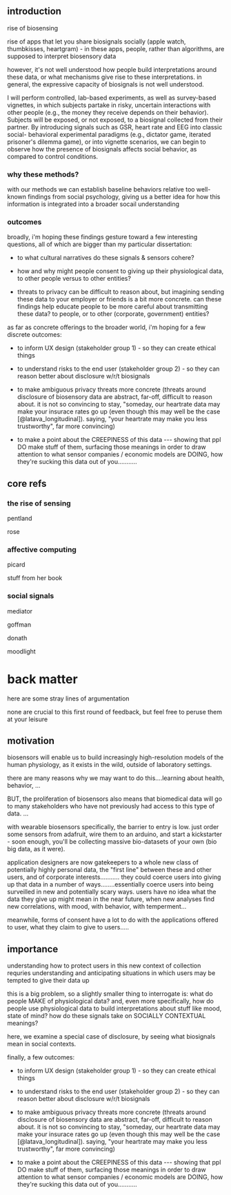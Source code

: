## introduction

rise of biosensing

rise of apps that let you share biosignals socially (apple watch, thumbkisses, heartgram) - in these apps, people, rather than algorithms, are supposed to interpret biosensory data

however, it's not well understood how people build interpretations around these data, or what mechanisms give rise to these interpretations. in general, the expressive capacity of biosignals is not well understood. <!-- for all these kickstarters trying to make sensor-driven applications, how people actually interpret data from sensors is poorly understood. in most applications (consider xx) we assume that suggestion plays a role. but, what is the role of the sensor itself? the cultural narratives around the body, etc...? -->

<!-- from coye email - eventually take from finished rebuttal ->

the old (good) idea is that people interpret sensor data contextualy, to produce social interpretations (a la consolvo’s work on loction sharing)

our new idea is that past work on “social biosensing” has missed this connection - pentland, slovak, bell - and, we argue, investigating this topic more deeply is crucial as mobile health, self trckers, …, push ubiquitous sensing further into the computational mainstream

### my thesis (slash "hunch")

biosignals can mediate interpsonal interactions in complex, highly contextual ways, and transmitting biosensor data between individuals causes socal outcomes that are far from obvious. the conclusion of past literature (biosignal sharing builds intimacy) only scratches the surface.

### my questions

1. when biosignals are transmitted between people who are interacting socially,
how does context shape the interpretations they build around these data?

2. what is the effect of the signal itself on these interpretations? what is the effect of its representation?

3. what are these signals 'worth' to other people? to what extent do people value these data (or not) in different settings?

### why this topic? why these questions?

what we're really studying here is the way people take SUGGESTIONS from ambiguous sensor data

- data from the body has a complex relationship to "our" world of social meaning

- we explore that relationship using social interactions to 'raise the stakes'

- and because self-reflective interpretations are realatively well-studied



## methods

<!-- lifted from CLTC proposal -->
I will perform controlled, lab-based experiments, as well as survey-based vignettes, in which subjects partake in risky, uncertain interactions with other people (e.g., the money they receive depends on their behavior). Subjects will be exposed, or not exposed, to a biosignal collected from their partner. By introducing signals such as GSR, heart rate and EEG into classic social- behavioral experimental paradigms (e.g., dictator game, iterated prisoner's dilemma game), or into vignette scenarios, we can begin to observe how the presence of biosignals affects social behavior, as compared to control conditions.
<!-- 
These studies will provide a limited, but useful starting point for understanding how, why, and when disclosure of biosignals might become relevant. We hope to shed light on how these signals are incorporated into our understandings of the moods, motivations, and goals of other people, which in turn will lay groundwork for a deeper understanding of how wearable data might become sensitive, or might lead to over-disclosure, in different settings and contexts.
 -->

### why these methods?

with our methods we can establish baseline behaviors relative too well-known findings from social psychology, giving us a better idea for how this information is integrated into a broader socail understanding

### outcomes 

broadly, i'm hoping these findings gesture toward a few interesting questions, all of which are bigger than my particular dissertation:

- to what cultural narratives do these signals & sensors cohere?

- how and why might people consent to giving up their physiological data, to other people versus to other entities? 

-  threats to privacy can be difficult to reason about, but imagining sending these data to your employer or friends is a bit more concrete. can these findings help educate people to be more careful about transmitting these data? to people, or to other (corporate, government) entities? 

as far as concrete offerings to the broader world, i'm hoping for a few discrete outcomes:

- to inform UX design (stakeholder group 1) - so they can create ethical things

- to understand risks to the end user (stakeholder group 2) - so they can reason better about disclosure w/r/t biosignals

- to make ambiguous privacy threats more concrete (threats around disclosure of biosensory data are abstract, far-off, difficult to reason about. it is not so convincing to stay, "someday, our heartrate data may make your insurace rates go up (even though this may well be the case [@latava_longitudinal]). saying, "your heartrate may make you less trustworthy", far more convincing)

- to make a point about the CREEPINESS of this data --- showing that ppl DO make stuff of them, surfacing those meanings in order to draw attention to what sensor companies / economic models are DOING, how they're sucking this data out of you...........


## core refs

### the rise of sensing

pentland

rose

### affective computing

picard

stuff from her book

### social signals

mediator

goffman

donath

moodlight








# back matter

here are some stray lines of argumentation

none are crucial to this first round of feedback, but feel free to peruse them at your leisure

## motivation

<!-- biosensing on the rise -->
<!-- biosensing technologies are becoming pervasive in our daily lives, beyond wristwatches and eyeglasses, into clothing, furniture, mirrors, cars, personal robots, ingestibles. -->
biosensors will enable us to build increasingly high-resolution models of the human physiology, as it exists in the wild, outside of laboratory settings.

<!-- opportunities -->
there are many reasons why we may want to do this....learning about health, behavior, ... 

<!-- risks -->
BUT, the proliferation of biosensors also means that biomedical data will go to many stakeholders who have not previously had access to this type of data. ...
<!-- low barrier to entry w surveillance / anyone can play from home -->
with wearable biosensors specifically, the barrier to entry is low. just order some sensors from adafruit, wire them to an arduino, and start a kickstarter - soon enough, you'll be collecting massive bio-datasets of your own (bio big data, as it were).

<!-- onus on the appication designers -->
application designers are now gatekeepers to a whole new class of potentially highly personal data, the "first line" between these and other users, and of corporate interests........... they could coerce users into giving up that data in a number of ways........essentially coerce users into being surveilled in new and potentially scary ways. users have no idea what the data they give up might mean in the near future, when new analyses find new correlations, with mood, with behavior, with temperment...

meanwhile, forms of consent have a lot to do with the applications offered to user, what they claim to give to users.....






<!-- this is an opportunity and a challenge, for ux designers -->
<!-- for users, its an opportunity and a privacy/security challenge -->

<!-- contest surveillance -->
<!-- raise some alarms -->



## importance

understanding how to protect users in this new context of collection requries understanding and anticipating situations in which users may be tempted to give their data up

this is a big problem, so a slightly smaller thing to interrogate is: what do people MAKE of physiological data? 
and, even more specifically, 
how do people use physiological data to build interpretations about stuff like mood, state of mind?
how do these signals take on SOCIALLY CONTEXTUAL meanings?

here, we examine a special case of disclosure, by seeing what biosignals mean in social contexts.

finally, a few outcomes:

- to inform UX design (stakeholder group 1) - so they can create ethical things

- to understand risks to the end user (stakeholder group 2) - so they can reason better about disclosure w/r/t biosignals

- to make ambiguous privacy threats more concrete (threats around disclosure of biosensory data are abstract, far-off, difficult to reason about. it is not so convincing to stay, "someday, our heartrate data may make your insurace rates go up (even though this may well be the case [@latava_longitudinal]). saying, "your heartrate may make you less trustworthy", far more convincing)

- to make a point about the CREEPINESS of this data --- showing that ppl DO make stuff of them, surfacing those meanings in order to draw attention to what sensor companies / economic models are DOING, how they're sucking this data out of you...........
